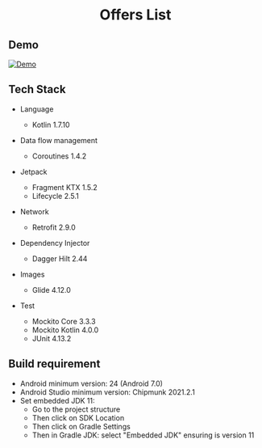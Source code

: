 <h1 align="center">Offers List</h1>

## Demo
[![Demo](https://img.youtube.com/vi/WI8bFP6Anng/0.jpg)](https://www.youtube.com/watch?v=WI8bFP6Anng)

## Tech Stack

- Language
  - Kotlin 1.7.10
  
- Data flow management
  - Coroutines 1.4.2
  
- Jetpack
  - Fragment KTX 1.5.2
  - Lifecycle  2.5.1

- Network
  - Retrofit 2.9.0
  
- Dependency Injector
  - Dagger Hilt 2.44
  
- Images
  - Glide 4.12.0
  
- Test
  - Mockito Core 3.3.3
  - Mockito Kotlin 4.0.0
  - JUnit 4.13.2
  
 
## Build requirement

- Android minimum version: 24 (Android 7.0)
- Android Studio minimum version: Chipmunk 2021.2.1
- Set embedded JDK 11:
  - Go to the project structure
  - Then click on SDK Location
  - Then click on Gradle Settings
  - Then in Gradle JDK: select "Embedded JDK" ensuring is version 11


